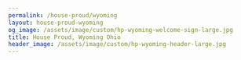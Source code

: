 ```yaml
---
permalink: /house-proud/wyoming
layout: house-proud-wyoming
og_image: /assets/image/custom/hp-wyoming-welcome-sign-large.jpg
title: House Proud, Wyoming Ohio
header_image: /assets/image/custom/hp-wyoming-header-large.jpg
---
```


